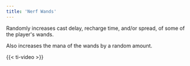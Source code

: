 ```yaml
---
title: 'Nerf Wands'
---
```


Randomly increases cast delay, recharge time, and/or spread, of some of the player's wands.

Also increases the mana of the wands by a random amount.

{{< ti-video >}}
